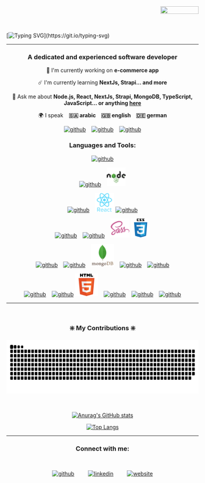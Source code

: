 
<div align="right" >

<img src="https://komarev.com/ghpvc/?username=AbdulSamman&style=flat-square&color=yellow" alt="" width="100px" height="20px"/>
</div>

&ensp;
&ensp;

[![Typing SVG](https://readme-typing-svg.demolab.com/?font=Righteous&center=true&width=1000&height=100&size=50&lines=Hi+There!+👋️;I'm+Abdulrazak+Samman!)](https://git.io/typing-svg)

<hr/>

<h3 align="center">A dedicated and experienced software  developer </h3>

<div align="center">

 🔭️ I'm currently working on **e-commerce app**

 ☄️ I'm currently learning **NextJs, Strapi... and more**

 💬️ Ask me about **Node.js, React, NextJs, Strapi, MongoDB, TypeScript, JavaScript... or anything [here](https://github.com/AbdulSamman/AbdulSamman/issues)**

 🌍️ I speak  &ensp; **🇸🇦️ arabic  &ensp; 🇬🇧️ english  &ensp; 🇩🇪️ german**

</div>

<div align="center" >

[<img src='https://img.shields.io/badge/Gmail-333333?style=for-the-badge&logo=gmail&logoColor=white&labelColor=red' alt='github' height='30' width="130">](mailto:sammanab@outlook.de)
 &ensp;
 [<img src='https://img.shields.io/badge/linkedIn-0077B5?style=for-the-badge&logo=linkedin&logoColor=white' alt='github' height='30' width="130">](https://www.linkedin.com/public-profile/settings?trk=d_flagship3_profile_self_view_public_profile)
 &ensp;
  [<img src='https://img.shields.io/badge/Portfolio-FF5722?style=for-the-badge&logo=todoist&logoColor=white' alt='github' height='30' width="130">](https://portfolioas.vercel.app/)

</div>

<h3 align="center">Languages and Tools:
</h3>


<div align="center">

  <p>

  [<img src='https://static.vecteezy.com/system/resources/previews/027/127/463/original/javascript-logo-javascript-icon-transparent-free-png.png' alt='github' height='60'>](https://developer.mozilla.org/en-US/docs/Web/JavaScript)

  </p>
  <p>

   [<img src='https://cdn-icons-png.flaticon.com/512/919/919832.png' alt='github' height='50'>](https://www.typescriptlang.org/)
   &ensp;
   [<img src='https://raw.githubusercontent.com/devicons/devicon/master/icons/nodejs/nodejs-original-wordmark.svg' alt='github' height='50'>](https://nodejs.org")

  </p>
  <p>

   [<img src='https://uxwing.com/wp-content/themes/uxwing/download/brands-and-social-media/nextjs-icon.png' alt='github' height='50'>](https://nextjs.org)
   &ensp;
   [<img src='https://raw.githubusercontent.com/devicons/devicon/master/icons/react/react-original-wordmark.svg' alt='github' height='50'>](https://reactjs.org/)
   [<img src='https://www.svgrepo.com/show/354521/vitejs.svg' alt='github' height='50'>](https://https://vitejs.dev/)

  </p>
  <p>

  [<img src='https://cdn.worldvectorlogo.com/logos/tailwind-css-1.svg' alt='github' height='50' width="90">](https://tailwindcss.com/)
   &ensp;
   [<img src='https://cdn.iconscout.com/icon/free/png-256/free-bootstrap-6-1175203.png' alt='github' height='50'>](https://getbootstrap.com)
  &ensp;
   [<img src='https://raw.githubusercontent.com/devicons/devicon/master/icons/sass/sass-original.svg' alt='github' height='50'>](https://sass-lang.com)
  [<img src='https://raw.githubusercontent.com/devicons/devicon/master/icons/css3/css3-original-wordmark.svg' alt='github' height='50'>](https://www.w3schools.com/css/)

  </p>
  <p>

  [<img src='https://images.credly.com/images/1c2c86e1-16ce-4e4d-a425-d1ac96bb026d/express.png' alt='github' height='50'>](https://expressjs.com)
  &ensp;
  [<img src='https://upload.wikimedia.org/wikipedia/commons/9/96/Socket-io.svg' alt='github' height='50'>](https://socket.io)
  &ensp;
  [<img src='https://raw.githubusercontent.com/devicons/devicon/master/icons/mongodb/mongodb-original-wordmark.svg' alt='github' height='60'>](https://www.mongodb.com/)
  &ensp;
  [<img src='https://vitest.dev/logo-shadow.svg' alt='github' height='50'>](https://vitest.dev)
  &ensp;
  [<img src='https://i0.wp.com/blog.nashtechglobal.com/wp-content/uploads/2024/01/cypress.png?fit=364%2C364&ssl=1' alt='github' height='50'>](https://www.cypress.io)


 </p>

 [<img src='https://upload.wikimedia.org/wikipedia/commons/thumb/9/97/Netlify_logo_%282%29.svg/1200px-Netlify_logo_%282%29.svg.png' alt='github' height='50' width="80">](https://app.netlify.com)
 &ensp;
 [<img src='https://upload.wikimedia.org/wikipedia/commons/thumb/5/5e/Vercel_logo_black.svg/2560px-Vercel_logo_black.svg.png' alt='github' height='50' width="70">](https://vercel.com)
 [<img src='https://raw.githubusercontent.com/devicons/devicon/master/icons/html5/html5-original-wordmark.svg' alt='github' height='60'>](https://www.w3.org/html/)
 &ensp;
 [<img src='https://assets-global.website-files.com/5f3e2a114c63905e97c3804b/65be792bfca0ab56c8594c5c_Strapi-Logo.png' alt='github' height='50'>](https://strapi.com)
 &ensp;
 [<img src='https://res.cloudinary.com/demo/image/upload/e_shadow:90,x_15,y_15/cloudinary_icon.png' alt='github' height='50'>](https://cloudinary.com)
 &ensp;
 [<img src='https://static-00.iconduck.com/assets.00/hetzner-icon-512x512-k29kzliu.png' alt='github' height='50'>](https://hetzner.com)

 </p>
</div>
<hr>
&ensp;

<div align="center">
<h3>❇️ My Contributions ❇️</h3>
  <img src='https://raw.githubusercontent.com/AbdulSamman/AbdulSamman/output/github-contribution-grid-snake.svg' alt='snake eating my contribution' height='140'/>
</div>

&ensp;
<div align="center">

[![Anurag's GitHub stats](https://github-readme-stats.vercel.app/api?username=AbdulSamman&show_icons=true&theme=blue-green&bg_color=0D1117)]([https://github.com/AbdulSamman/github-readme](https://github.com/AbdulSamman/AbdulSamman))


[![Top Langs](https://github-readme-stats.vercel.app/api/top-langs/?username=AbdulSamman&hide_progress=true&bg_color=0D1117&theme=blue-green)](https://github.com/anuraghazra/github-readme-stats)

</div>

<hr>
<div align="center">
<h3 align="center">Connect with me:</h3>
&ensp;
<p align="center">

[<img src='https://cdn.worldvectorlogo.com/logos/github-icon-2.svg' alt='github' height='40'>](https://github.com/AbdulSamman)
&ensp;&ensp;&ensp;&ensp;
[<img src='https://upload.wikimedia.org/wikipedia/commons/thumb/c/ca/LinkedIn_logo_initials.png/600px-LinkedIn_logo_initials.png' alt='linkedin' height='40'>](https://www.linkedin.com/in/abdulrazak-samman-175b2718b)
&ensp;&ensp;&ensp;&ensp;
[<img src='https://cdn-icons-png.flaticon.com/512/5602/5602732.png' alt='website' height='40'>](https://portfolioas.vercel.app/)

</p>
</div>


